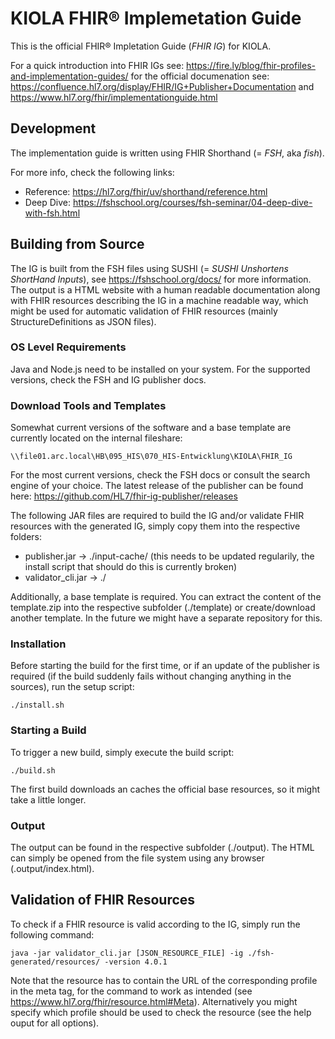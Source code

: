 # KIOLA FHIR® Implemetation Guide

This is the official FHIR® Impletation Guide (*FHIR IG*) for KIOLA.

For a quick introduction into FHIR IGs see: https://fire.ly/blog/fhir-profiles-and-implementation-guides/ for the official documenation see: https://confluence.hl7.org/display/FHIR/IG+Publisher+Documentation and https://www.hl7.org/fhir/implementationguide.html

## Development

The implementation guide is written using FHIR Shorthand (= *FSH*, aka *fish*).

For more info, check the following links:
* Reference: https://hl7.org/fhir/uv/shorthand/reference.html
* Deep Dive: https://fshschool.org/courses/fsh-seminar/04-deep-dive-with-fsh.html

## Building from Source

The IG is built from the FSH files using SUSHI (= *SUSHI Unshortens ShortHand Inputs*), see https://fshschool.org/docs/ for more information. The output is a HTML website with a human readable documentation along with FHIR resources describing the IG in a machine readable way, which might be used for automatic validation of FHIR resources (mainly StructureDefinitions as JSON files).

### OS Level Requirements

Java and Node.js need to be installed on your system. For the supported versions, check the FSH and IG publisher docs.

### Download Tools and Templates

Somewhat current versions of the software and a base template are currently located on the internal fileshare:

    \\file01.arc.local\HB\095_HIS\070_HIS-Entwicklung\KIOLA\FHIR_IG

For the most current versions, check the FSH docs or consult the search engine of your choice. The latest release of the publisher can be found here: https://github.com/HL7/fhir-ig-publisher/releases

The following JAR files are required to build the IG and/or validate FHIR resources with the generated IG, simply copy them into the respective folders:
* publisher.jar -> ./input-cache/ (this needs to be updated regularily, the install script that should do this is currently broken)
* validator_cli.jar -> ./

Additionally, a base template is required. You can extract the content of the template.zip into the respective subfolder (./template) or create/download another template. In the future we might have a separate repository for this.

### Installation

Before starting the build for the first time, or if an update of the publisher is required (if the build suddenly fails without changing anything in the sources), run the setup script:

    ./install.sh

### Starting a Build

To trigger a new build, simply execute the build script:

    ./build.sh

The first build downloads an caches the official base resources, so it might take a little longer.

### Output

The output can be found in the respective subfolder (./output). The HTML can simply be opened from the file system using any browser (.output/index.html).

## Validation of FHIR Resources

To check if a FHIR resource is valid according to the IG, simply run the following command:

    java -jar validator_cli.jar [JSON_RESOURCE_FILE] -ig ./fsh-generated/resources/ -version 4.0.1

Note that the resource has to contain the URL of the corresponding profile in the meta tag, for the command to work as intended (see https://www.hl7.org/fhir/resource.html#Meta). Alternatively you might specify which profile should be used to check the resource (see the help ouput for all options).
